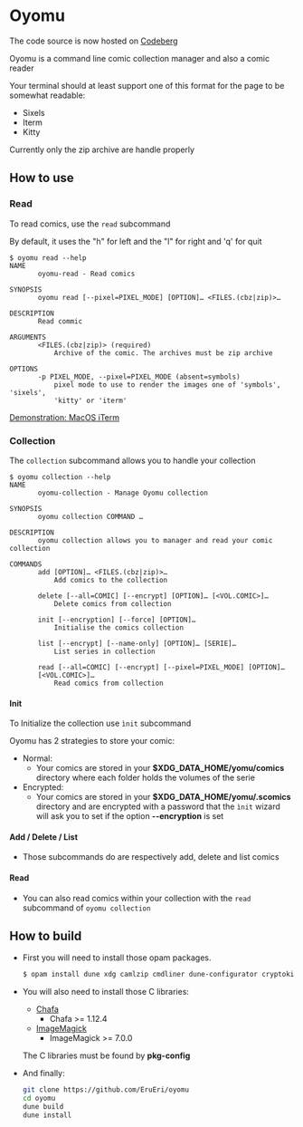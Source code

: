 # Oyomu

The code source is now hosted on [Codeberg](https://codeberg.org/EruEri/oyomu)

Oyomu is a command line comic collection manager and also a comic reader

Your terminal should at least support one of this format for the page to be somewhat readable:
- Sixels
- Iterm
- Kitty

Currently only the zip archive are handle properly

## How to use

### Read

To read comics, use the ```read``` subcommand

By default, it uses the "h" for left and the "l" for right and 'q' for quit
```
$ oyomu read --help
NAME
       oyomu-read - Read comics

SYNOPSIS
       oyomu read [--pixel=PIXEL_MODE] [OPTION]… <FILES.(cbz|zip)>…

DESCRIPTION
       Read commic

ARGUMENTS
       <FILES.(cbz|zip)> (required)
           Archive of the comic. The archives must be zip archive

OPTIONS
       -p PIXEL_MODE, --pixel=PIXEL_MODE (absent=symbols)
           pixel mode to use to render the images one of 'symbols', 'sixels',
           'kitty' or 'iterm'
```

[Demonstration: MacOS iTerm](https://imgur.com/a/7pRl4j1)

### Collection

The ```collection``` subcommand allows you to handle your collection

````
$ oyomu collection --help
NAME
       oyomu-collection - Manage Oyomu collection

SYNOPSIS
       oyomu collection COMMAND …

DESCRIPTION
       oyomu collection allows you to manager and read your comic collection

COMMANDS
       add [OPTION]… <FILES.(cbz|zip)>…
           Add comics to the collection

       delete [--all=COMIC] [--encrypt] [OPTION]… [<VOL.COMIC>]…
           Delete comics from collection

       init [--encryption] [--force] [OPTION]…
           Initialise the comics collection

       list [--encrypt] [--name-only] [OPTION]… [SERIE]…
           List series in collection

       read [--all=COMIC] [--encrypt] [--pixel=PIXEL_MODE] [OPTION]…
       [<VOL.COMIC>]…
           Read comics from collection
````

#### Init

To Initialize the collection use ```ìnit``` subcommand

Oyomu has 2 strategies to store your comic:
- Normal:
    - Your comics are stored in your **$XDG_DATA_HOME/yomu/comics** directory where each folder holds the volumes of the serie
- Encrypted:
    - Your comics are stored in your **$XDG_DATA_HOME/yomu/.scomics** directory and are encrypted with a password that the ```ìnit``` 
    wizard will ask you to set if the option **--encryption** is set


#### Add / Delete / List

- Those subcommands do are respectively add, delete and list comics

#### Read
- You can also read comics within your collection with the ```read``` subcommand of ```oyomu collection```

## How to build
- First you will need to install those opam packages.
    ```sh
    $ opam install dune xdg camlzip cmdliner dune-configurator cryptokit yojson ppx_deriving_yojson
    ```

- You will also need to install those C libraries:
  - [Chafa](https://github.com/hpjansson/chafa)
    - Chafa >= 1.12.4
  - [ImageMagick](https://github.com/imagemagick/imagemagick)
    - ImageMagick >= 7.0.0
    
  The C libraries must be found by **pkg-config**

- And finally:
  ```sh
  git clone https://github.com/EruEri/oyomu
  cd oyomu
  dune build
  dune install
  ```